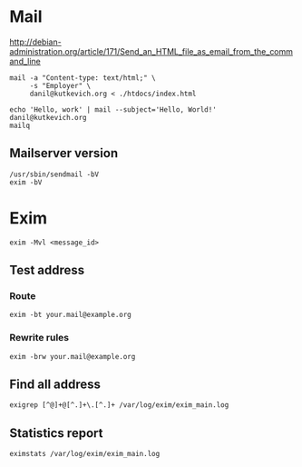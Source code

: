 # Mail

<http://debian-administration.org/article/171/Send_an_HTML_file_as_email_from_the_command_line>

    mail -a "Content-type: text/html;" \
         -s "Employer" \
         danil@kutkevich.org < ./htdocs/index.html

    echo 'Hello, work' | mail --subject='Hello, World!' danil@kutkevich.org
    mailq

## Mailserver version

    /usr/sbin/sendmail -bV
    exim -bV

# Exim

    exim -Mvl <message_id>

## Test address

### Route

    exim -bt your.mail@example.org

### Rewrite rules

    exim -brw your.mail@example.org

## Find all address

    exigrep [^@]+@[^.]+\.[^.]+ /var/log/exim/exim_main.log

## Statistics report

    eximstats /var/log/exim/exim_main.log
